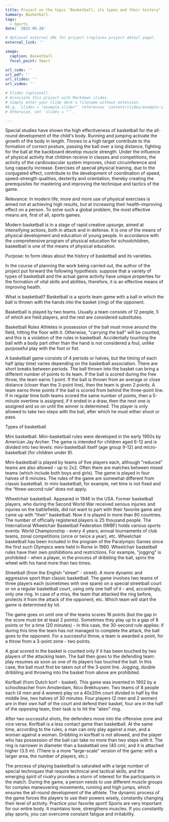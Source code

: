 ```yaml
---
title: Project on the topic "Basketball, its types and their history"
Summary: Basketball.
tags:
  - Sports
date: '2022-05-28'

# Optional external URL for project (replaces project detail page).
external_link: ''

image:
  caption: Basketball
  focal_point: Smart

url_code: ''
url_pdf: ''
url_slides: ''
url_video: ''

# Slides (optional).
# Associate this project with Markdown slides.
# Simply enter your slide deck's filename without extension.
#E.g. `slides = "example-slides"` references `content/slides/example-slides.md`.
# Otherwise, set `slides = ""`.

---
```


Special studies have shown the high effectiveness of basketball for the all-round development of the child's body. Running and jumping activate the growth of the body in length. Throws to a high target contribute to the formation of correct posture, passing the ball over a long distance, fighting for the ball at the backboard develop muscle strength. Under the influence of physical activity that children receive in classes and competitions, the activity of the cardiovascular system improves, chest circumference and lung capacity increase.
Exercises of special physical training, due to the conjugated effect, contribute to the development of coordination of speed, speed-strength qualities, dexterity and orientation, thereby creating the prerequisites for mastering and improving the technique and tactics of the game.

Relevance: In modern life, more and more use of physical exercises is aimed not at achieving high results, but at increasing their health-improving effect on a person. To solve such a global problem, the most effective means are, first of all, sports games.

Modern basketball is in a stage of rapid creative upsurge, aimed at intensifying actions, both in attack and in defense. It is one of the means of physical development and education of young people. In accordance with the comprehensive program of physical education for schoolchildren, basketball is one of the means of physical education.

Purpose: to form ideas about the history of basketball and its varieties.

In the course of planning the work being carried out, the author of the project put forward the following hypothesis: suppose that a variety of types of basketball and the actual game activity have unique properties for the formation of vital skills and abilities, therefore, it is an effective means of improving health.

What is basketball?
Basketball is a sports team game with a ball in which the ball is thrown with the hands into the basket (ring) of the opponent.

Basketball is played by two teams. Usually a team consists of 12 people, 5 of which are field players, and the rest are considered substitutes.

Basketball Rules
Athletes in possession of the ball must move around the field, hitting the floor with it. Otherwise, "carrying the ball" will be counted, and this is a violation of the rules in basketball. Accidentally touching the ball with a body part other than the hand is not considered a foul, unlike purposeful play with the foot or fist.

A basketball game consists of 4 periods or halves, but the timing of each half (play time) varies depending on the basketball association. There are short breaks between periods. The ball thrown into the basket can bring a different number of points to its team. If the ball is scored during the free throw, the team earns 1 point. If the ball is thrown from an average or close distance (closer than the 3-point line), then the team is given 2 points.
A team earns three points if the ball is scored from behind the three-point line. If in regular time both teams scored the same number of points, then a 5-minute overtime is assigned, if it ended in a draw, then the next one is assigned and so on until the winner is determined. The player is only allowed to take two steps with the ball, after which he must either shoot or pass.

Types of basketball.

Mini basketball. Mini-basketball rules were developed in the early 1950s by American Jay Archer. The game is intended for children aged 6-12 and is divided into two levels: mini-basketball itself (age group 9-12) and micro-basketball (for children under 9).

Mini-basketball is played by teams of five players each, although "reduced" teams are also allowed - up to 2x2. Often there are matches between mixed teams (which include both boys and girls). The game is played in four halves of 6 minutes. The rules of the game are somewhat different from classic basketball. In mini-basketball, for example, net time is not fixed and the “three-second rule” does not apply.

Wheelchair basketball. Appeared in 1946 in the USA. Former basketball players, who during the Second World War received serious injuries and injuries on the battlefields, did not want to part with their favorite game and came up with "their" basketball. Now it is played in more than 80 countries. The number of officially registered players is 25 thousand people.
The International Wheelchair Basketball Federation (IWBF) holds various sports events: World Championship - every 4 years; annual tournaments of club teams, zonal competitions (once or twice a year), etc. Wheelchair basketball has been included in the program of the Paralympic Games since the first such Olympics were held in Rome in 1960. Wheelchair basketball rules have their own prohibitions and restrictions. For example, "jogging" is prohibited - when a player, in the process of dribbling the ball, spins the wheel with his hand more than two times.

Streetball (from the English "street" - street). A more dynamic and aggressive sport than classic basketball. The game involves two teams of three players each (sometimes with one spare) on a special streetball court or on a regular basketball court, using only one half of it - and, accordingly, only one ring. In case of a miss, the team that attacked the ring before, protects it from the attack of the opponent, etc. Which team will start the game is determined by lot.

The game goes on until one of the teams scores 16 points (but the gap in the score must be at least 2 points). Sometimes they play up to a gap of 8 points or for a time (20 minutes) - in this case, the 30-second rule applies: if during this time the team has not managed to complete the attack, the ball goes to the opponent. For a successful throw, a team is awarded a point, for a throw from a 3-point zone - two points.

A goal scored in the basket is counted only if it has been touched by two players of the attacking team. The ball then goes to the defending team: play resumes as soon as one of its players has touched the ball. In this case, the ball must first be taken out of the 3-point line. Jogging, double dribbling and throwing into the basket from above are prohibited.

Korfball (from Dutch korf - basket). This game was invented in 1902 by a schoolteacher from Amsterdam, Nico Brekhuysen. Two teams of 8 people each (4 men and 4 women) play on a 40x20m court divided in half by the middle line, two halves of 30 minutes. Four players (2 men and 2 women) are in their own half of the court and defend their basket, four are in the half of the opposing team, their task is to hit the "alien" ring.

After two successful shots, the defenders move into the offensive zone and vice versa. Korfball is a less contact game than basketball. At the same time, according to the rules, a man can only play against a man, and a woman against a woman. Dribbling in korfball is not allowed, and the player who has possession of the ball can take no more than two steps with it. The ring is narrower in diameter than a basketball one (40 cm), and it is attached higher (3.5 m). (There is a more “large-scale” version of the game: with a larger area, the number of players, etc.)

The process of playing basketball is saturated with a large number of special techniques that require technical and tactical skills, and the emerging spirit of rivalry provides a storm of interest for the participants in the match. During the game, a person needs to use different muscle groups for complex maneuvering movements, running and high jumps, which ensures the all-round development of the athlete. The dynamic process of the game forces the players to use their powers wisely, constantly changing their level of activity.
Practice your favorite sport!
Sports are very important for our entire body. It maintains tone, strengthens muscles. If you constantly play sports, you can overcome constant fatigue and irritability.
